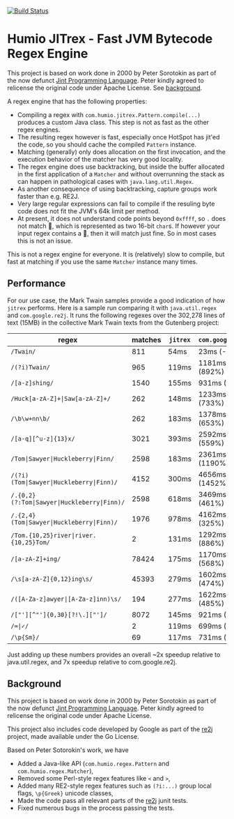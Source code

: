 [![Build Status](https://cloud.drone.io/api/badges/humio/jitrex/status.svg)](https://cloud.drone.io/humio/jitrex)

# Humio JITrex - Fast JVM Bytecode Regex Engine

This project is based on work done in 2000 by Peter Sorotokin as part 
of the now defunct [Jint Programming Language](http://jint.sourceforge.net).
Peter kindly agreed to relicense the original code under Apache License.
See [background](#background).

A regex engine that has the following properties:

- Compiling a regex with `com.humio.jitrex.Pattern.compile(...)` produces a custom Java class.
  This step is not as fast as the other regex engines. 
- The resulting regex however is fast, especially once HotSpot has jit'ed the code, so you
  should cache the compiled `Pattern` instance.
- Matching (generally) only does allocation on the first invocation, and the execution
  behavior of the matcher has very good locality.
- The regex engine does use backtracking, but inside the buffer allocated in the first application
  of a `Matcher` and without overrunning the stack as can happen in pathological cases 
  with `java.lang.util.Regex`.
- As another consequence of using backtracking, capture groups work faster than e.g. RE2J.
- Very large regular expressions can fail to compile if the resuling byte code does not
  fit the JVM's 64k limit per method.
- At present, it does not understand code points beyond `0xffff`, so `.` does not match 💩,
  which is represented as two 16-bit `char`s.  If however your input regex contains a 💩, then
  it will match just fine.  So in most cases this is not an issue.
  
This is not a regex engine for everyone.  It is (relatively) slow to compile,
but fast at matching if you use the same `Matcher` instance many times.

## Performance

For our use case, the Mark Twain samples provide a good indication of how `jitrex` performs.
Here is a sample run comparing it with `java.util.regex` and `com.google.re2j`.
It runs the following regexes over the 302,278 lines of text (15MB) in the collective Mark 
Twain texts from the Gutenberg project:


regex | matches | `jitrex` | `com.google.re2j` | `java.util.regex`
---   | ---     | ---      | ---    | ---  
 `/Twain/` | 811 | 54ms | 23ms  (-58%) | 42ms (-23%)
 `/(?i)Twain/` | 965 | 119ms | 1181ms  (892%) | 121ms (1%)
 `/[a-z]shing/` | 1540 | 155ms | 931ms  (500%) | 180ms (16%)
 `/Huck[a-zA-Z]+\|Saw[a-zA-Z]+/` | 262 | 148ms | 1233ms  (733%) | 251ms (69%)
 `/\b\w+nn\b/` | 262 | 183ms | 1378ms  (653%) | 348ms (90%)
 `/[a-q][^u-z]{13}x/` | 3021 | 393ms | 2592ms  (559%) | 462ms (17%)
 `/Tom\|Sawyer\|Huckleberry\|Finn/` | 2598 | 183ms | 2361ms  (1190%) | 461ms (151%)
 `/(?i)(Tom\|Sawyer\|Huckleberry\|Finn)/` | 4152 | 300ms | 4656ms  (1452%) | 567ms (89%)
 `/.{0,2}(?:Tom\|Sawyer\|Huckleberry\|Finn)/` | 2598 | 618ms | 3469ms  (461%) | 1836ms (197%)
 `/.{2,4}(Tom\|Sawyer\|Huckleberry\|Finn)/` | 1976 | 978ms | 4162ms  (325%) | 1831ms (87%)
 `/Tom.{10,25}river\|river.{10,25}Tom/` | 2 | 131ms | 1292ms  (886%) | 213ms (62%)
 `/[a-zA-Z]+ing/` | 78424 | 175ms | 1170ms  (568%) | 438ms (150%)
 `/\s[a-zA-Z]{0,12}ing\s/` | 45393 | 279ms | 1602ms  (474%) | 467ms (67%)
 `/([A-Za-z]awyer\|[A-Za-z]inn)\s/` | 194 | 277ms | 1622ms  (485%) | 672ms (142%)
 `/["'][^"']{0,30}[?!\.]["']/` | 8072 | 145ms | 921ms  (535%) | 181ms (24%)
 `/∞\|✓/` | 2 | 119ms | 699ms  (487%) | 377ms (216%)
 `/\p{Sm}/` | 69 | 117ms | 731ms  (524%) | 149ms (27%)

Just adding up these numbers provides an overall ~2x speedup relative to java.util.regex,
and 7x speedup relative to com.google.re2j.

## Background

This project is based on work done in 2000 by Peter Sorotokin as part 
of the now defunct [Jint Programming Language](http://jint.sourceforge.net).
Peter kindly agreed to relicense the original code under Apache License.

This project also includes code developed by Google as part of the
[re2j](https://github.com/google/re2j) project, made available under the
Go License.

Based on Peter Sotorokin's work, we have 

- Added a Java-like API (`com.humio.regex.Pattern` and `com.humio.regex.Matcher`),
- Removed some Perl-style regex features like `<` and `>`, 
- Added many RE2-style regex features such as `(?i:...)` group local flags, `\p{Greek}` unicode classes,
- Made the code pass all relevant parts of the [re2j](https://github.com/google/re2j) junit tests.
- Fixed numerous bugs in the process passing the tests.

